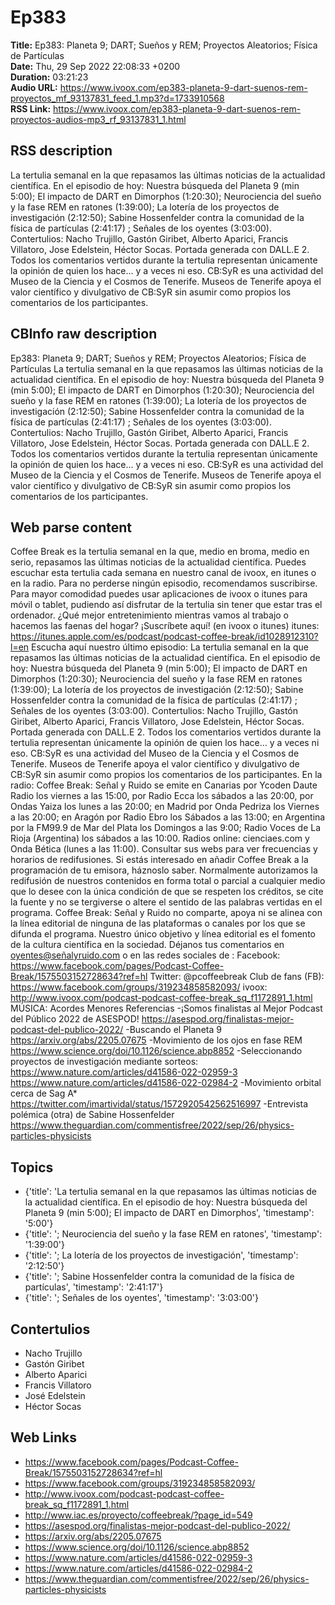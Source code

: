 # Ep383  
**Title:** Ep383: Planeta 9; DART; Sueños y REM; Proyectos Aleatorios; Física de Partículas  
**Date:** Thu, 29 Sep 2022 22:08:33 +0200  
**Duration:** 03:21:23  
**Audio URL:** https://www.ivoox.com/ep383-planeta-9-dart-suenos-rem-proyectos_mf_93137831_feed_1.mp3?d=1733910568  
**RSS Link:** https://www.ivoox.com/ep383-planeta-9-dart-suenos-rem-proyectos-audios-mp3_rf_93137831_1.html  

## RSS description
La tertulia semanal en la que repasamos las últimas noticias de la actualidad científica. En el episodio de hoy: Nuestra búsqueda del Planeta 9 (min 5:00); El impacto de DART en Dimorphos (1:20:30); Neurociencia del sueño y la fase REM en ratones (1:39:00); La lotería de los proyectos de investigación (2:12:50); Sabine Hossenfelder contra la comunidad de la física de partículas (2:41:17) ; Señales de los oyentes (3:03:00). Contertulios: Nacho Trujillo, Gastón Giribet, Alberto Aparici, Francis Villatoro, Jose Edelstein, Héctor Socas. Portada generada con DALL.E 2. Todos los comentarios vertidos durante la tertulia representan únicamente la opinión de quien los hace... y a veces ni eso. CB:SyR es una actividad del Museo de la Ciencia y el Cosmos de Tenerife. Museos de Tenerife apoya el valor científico y divulgativo de CB:SyR sin asumir como propios los comentarios de los participantes.

## CBInfo raw description
Ep383: Planeta 9; DART; Sueños y REM; Proyectos Aleatorios; Física de Partículas
La tertulia semanal en la que repasamos las últimas noticias de la actualidad científica. En el episodio de hoy: Nuestra búsqueda del Planeta 9 (min 5:00); El impacto de DART en Dimorphos (1:20:30); Neurociencia del sueño y la fase REM en ratones (1:39:00); La lotería de los proyectos de investigación (2:12:50); Sabine Hossenfelder contra la comunidad de la física de partículas (2:41:17) ; Señales de los oyentes (3:03:00). Contertulios: Nacho Trujillo, Gastón Giribet, Alberto Aparici, Francis Villatoro, Jose Edelstein, Héctor Socas. Portada generada con DALL.E 2. Todos los comentarios vertidos durante la tertulia representan únicamente la opinión de quien los hace... y a veces ni eso. CB:SyR es una actividad del Museo de la Ciencia y el Cosmos de Tenerife. Museos de Tenerife apoya el valor científico y divulgativo de CB:SyR sin asumir como propios los comentarios de los participantes.




## Web parse content
Coffee Break es la tertulia semanal en la que, medio en broma, medio en serio, repasamos las últimas noticias de la actualidad científica. Puedes escuchar esta tertulia cada semana en nuestro canal de ivoox, en itunes o en la radio. Para no perderse ningún episodio, recomendamos suscribirse. Para mayor comodidad puedes usar aplicaciones de ivoox o itunes para móvil o tablet, pudiendo así disfrutar de la tertulia sin tener que estar tras el ordenador. ¿Qué mejor entretenimiento mientras vamos al trabajo o hacemos las faenas del hogar? ¡Suscríbete aquí! (en ivoox o itunes) itunes: https://itunes.apple.com/es/podcast/podcast-coffee-break/id1028912310?l=en Escucha aquí nuestro último episodio: La tertulia semanal en la que repasamos las últimas noticias de la actualidad científica. En el episodio de hoy: Nuestra búsqueda del Planeta 9 (min 5:00); El impacto de DART en Dimorphos (1:20:30); Neurociencia del sueño y la fase REM en ratones (1:39:00); La lotería de los proyectos de investigación (2:12:50); Sabine Hossenfelder contra la comunidad de la física de partículas (2:41:17) ; Señales de los oyentes (3:03:00). Contertulios: Nacho Trujillo, Gastón Giribet, Alberto Aparici, Francis Villatoro, Jose Edelstein, Héctor Socas. Portada generada con DALL.E 2. Todos los comentarios vertidos durante la tertulia representan únicamente la opinión de quien los hace… y a veces ni eso. CB:SyR es una actividad del Museo de la Ciencia y el Cosmos de Tenerife. Museos de Tenerife apoya el valor científico y divulgativo de CB:SyR sin asumir como propios los comentarios de los participantes. En la radio: Coffee Break: Señal y Ruido se emite en Canarias por Ycoden Daute Radio los viernes a las 15:00, por Radio Ecca los sábados a las 20:00, por Ondas Yaiza los lunes a las 20:00; en Madrid por Onda Pedriza los Viernes a las 20:00; en Aragón por Radio Ebro los Sábados a las 13:00; en Argentina por la FM99.9 de Mar del Plata los Domingos a las 9:00; Radio Voces de La Rioja (Argentina) los sábados a las 10:00. Radios online: cienciaes.com y Onda Bética (lunes a las 11:00). Consultar sus webs para ver frecuencias y horarios de redifusiones. Si estás interesado en añadir Coffee Break a la programación de tu emisora, háznoslo saber. Normalmente autorizamos la redifusión de nuestros contenidos en forma total o parcial a cualquier medio que lo desee con la única condición de que se respeten los créditos, se cite la fuente y no se tergiverse o altere el sentido de las palabras vertidas en el programa. Coffee Break: Señal y Ruido no comparte, apoya ni se alinea con la línea editorial de ninguna de las plataformas o canales por los que se difunda el programa. Nuestro único objetivo y línea editorial es el fomento de la cultura científica en la sociedad. Déjanos tus comentarios en oyentes@señalyruido.com o en las redes sociales de : Facebook: https://www.facebook.com/pages/Podcast-Coffee-Break/1575503152728634?ref=hl Twitter: @pcoffeebreak Club de fans (FB): https://www.facebook.com/groups/319234858582093/ ivoox: http://www.ivoox.com/podcast-podcast-coffee-break_sq_f1172891_1.html MÚSICA: Acordes Menores Referencias -¡Somos finalistas al Mejor Podcast del Público 2022 de ASESPOD! https://asespod.org/finalistas-mejor-podcast-del-publico-2022/ -Buscando el Planeta 9 https://arxiv.org/abs/2205.07675 -Movimiento de los ojos en fase REM https://www.science.org/doi/10.1126/science.abp8852 -Seleccionando proyectos de investigación mediante sorteos: https://www.nature.com/articles/d41586-022-02959-3 https://www.nature.com/articles/d41586-022-02984-2 -Movimiento orbital cerca de Sag A* https://twitter.com/imartividal/status/1572920542562516997 -Entrevista polémica (otra) de Sabine Hossenfelder https://www.theguardian.com/commentisfree/2022/sep/26/physics-particles-physicists

## Topics
- {'title': 'La tertulia semanal en la que repasamos las últimas noticias de la actualidad científica. En el episodio de hoy: Nuestra búsqueda del Planeta 9 (min 5:00); El impacto de DART en Dimorphos', 'timestamp': '5:00'}
- {'title': '; Neurociencia del sueño y la fase REM en ratones', 'timestamp': '1:39:00'}
- {'title': '; La lotería de los proyectos de investigación', 'timestamp': '2:12:50'}
- {'title': '; Sabine Hossenfelder contra la comunidad de la física de partículas', 'timestamp': '2:41:17'}
- {'title': '; Señales de los oyentes', 'timestamp': '3:03:00'}
## Contertulios
- Nacho Trujillo
- Gastón Giribet
- Alberto Aparici
- Francis Villatoro
- José Edelstein
- Héctor Socas
## Web Links
- https://www.facebook.com/pages/Podcast-Coffee-Break/1575503152728634?ref=hl
- https://www.facebook.com/groups/319234858582093/
- http://www.ivoox.com/podcast-podcast-coffee-break_sq_f1172891_1.html
- http://www.iac.es/proyecto/coffeebreak/?page_id=549
- https://asespod.org/finalistas-mejor-podcast-del-publico-2022/
- https://arxiv.org/abs/2205.07675
- https://www.science.org/doi/10.1126/science.abp8852
- https://www.nature.com/articles/d41586-022-02959-3
- https://www.nature.com/articles/d41586-022-02984-2
- https://www.theguardian.com/commentisfree/2022/sep/26/physics-particles-physicists